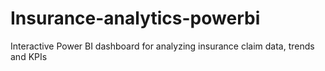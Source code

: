 # Insurance-analytics-powerbi
Interactive Power BI dashboard for analyzing insurance claim data, trends and KPIs
